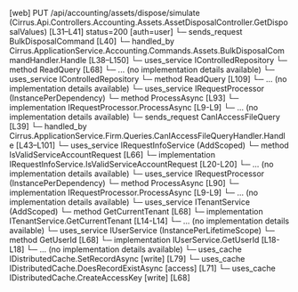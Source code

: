 [web] PUT /api/accounting/assets/dispose/simulate  (Cirrus.Api.Controllers.Accounting.Assets.AssetDisposalController.GetDisposalValues)  [L31–L41] status=200 [auth=user]
  └─ sends_request BulkDisposalCommand [L40]
    └─ handled_by Cirrus.ApplicationService.Accounting.Commands.Assets.BulkDisposalCommandHandler.Handle [L38–L150]
      └─ uses_service IControlledRepository<Asset>
        └─ method ReadQuery [L68]
          └─ ... (no implementation details available)
      └─ uses_service IControlledRepository<DepreciationRecord>
        └─ method ReadQuery [L109]
          └─ ... (no implementation details available)
      └─ uses_service IRequestProcessor (InstancePerDependency)
        └─ method ProcessAsync [L93]
          └─ implementation IRequestProcessor.ProcessAsync [L9-L9]
          └─ ... (no implementation details available)
  └─ sends_request CanIAccessFileQuery [L39]
    └─ handled_by Cirrus.ApplicationService.Firm.Queries.CanIAccessFileQueryHandler.Handle [L43–L101]
      └─ uses_service IRequestInfoService (AddScoped)
        └─ method IsValidServiceAccountRequest [L66]
          └─ implementation IRequestInfoService.IsValidServiceAccountRequest [L20-L20]
          └─ ... (no implementation details available)
      └─ uses_service IRequestProcessor (InstancePerDependency)
        └─ method ProcessAsync [L90]
          └─ implementation IRequestProcessor.ProcessAsync [L9-L9]
          └─ ... (no implementation details available)
      └─ uses_service ITenantService (AddScoped)
        └─ method GetCurrentTenant [L68]
          └─ implementation ITenantService.GetCurrentTenant [L14-L14]
          └─ ... (no implementation details available)
      └─ uses_service IUserService (InstancePerLifetimeScope)
        └─ method GetUserId [L68]
          └─ implementation IUserService.GetUserId [L18-L18]
          └─ ... (no implementation details available)
      └─ uses_cache IDistributedCache.SetRecordAsync [write] [L79]
      └─ uses_cache IDistributedCache.DoesRecordExistAsync [access] [L71]
      └─ uses_cache IDistributedCache.CreateAccessKey [write] [L68]

